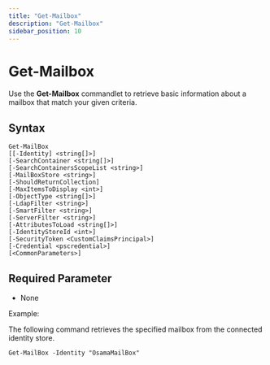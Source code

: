 ```yaml
---
title: "Get-Mailbox"
description: "Get-Mailbox"
sidebar_position: 10
---
```


# Get-Mailbox

Use the **Get-Mailbox** commandlet to retrieve basic information about a mailbox that match your
given criteria.

## Syntax

```
Get-MailBox
[[-Identity] <string[]>]
[-SearchContainer <string[]>]
[-SearchContainersScopeList <string>]
[-MailBoxStore <string>]
[-ShouldReturnCollection]
[-MaxItemsToDisplay <int>]
[-ObjectType <string[]>]
[-LdapFilter <string>]
[-SmartFilter <string>]
[-ServerFilter <string>]
[-AttributesToLoad <string[]>]
[-IdentityStoreId <int>]
[-SecurityToken <CustomClaimsPrincipal>]
[-Credential <pscredential>]
[<CommonParameters>]
```

## Required Parameter

- None

Example:

The following command retrieves the specified mailbox from the connected identity store.

```
Get-MailBox -Identity "OsamaMailBox"
```
